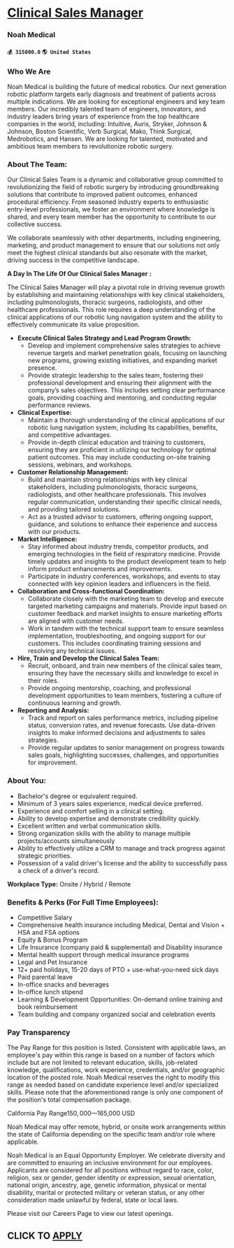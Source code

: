# [Clinical Sales Manager](https://www.remotewlb.com/apply/clinical-sales-manager-66538)  
### Noah Medical  
#### `💰 315000.0` `🌎 United States`  

### Who We Are

Noah Medical is building the future of medical robotics. Our next generation robotic platform targets early diagnosis and treatment of patients across multiple indications. We are looking for exceptional engineers and key team members. Our incredibly talented team of engineers, innovators, and industry leaders bring years of experience from the top healthcare companies in the world, including: Intuitive, Auris, Stryker, Johnson & Johnson, Boston Scientific, Verb Surgical, Mako, Think Surgical, Medrobotics, and Hansen. We are looking for talented, motivated and ambitious team members to revolutionize robotic surgery.

### About The Team:

Our Clinical Sales Team is a dynamic and collaborative group committed to revolutionizing the field of robotic surgery by introducing groundbreaking solutions that contribute to improved patient outcomes, enhanced procedural efficiency. From seasoned industry experts to enthusiastic entry-level professionals, we foster an environment where knowledge is shared, and every team member has the opportunity to contribute to our collective success.

We collaborate seamlessly with other departments, including engineering, marketing, and product management to ensure that our solutions not only meet the highest clinical standards but also resonate with the market, driving success in the competitive landscape.

 **A Day In The Life Of Our Clinical Sales Manager** **:**

The Clinical Sales Manager will play a pivotal role in driving revenue growth by establishing and maintaining relationships with key clinical stakeholders, including pulmonologists, thoracic surgeons, radiologists, and other healthcare professionals. This role requires a deep understanding of the clinical applications of our robotic lung navigation system and the ability to effectively communicate its value proposition.

  * **Execute Clinical Sales Strategy and Lead Program Growth:**
    * Develop and implement comprehensive sales strategies to achieve revenue targets and market penetration goals, focusing on launching new programs, growing existing initiatives, and expanding market presence.
    * Provide strategic leadership to the sales team, fostering their professional development and ensuring their alignment with the company’s sales objectives. This includes setting clear performance goals, providing coaching and mentoring, and conducting regular performance reviews.
  * **Clinical Expertise:**
    * Maintain a thorough understanding of the clinical applications of our robotic lung navigation system, including its capabilities, benefits, and competitive advantages.
    * Provide in-depth clinical education and training to customers, ensuring they are proficient in utilizing our technology for optimal patient outcomes. This may include conducting on-site training sessions, webinars, and workshops.
  * **Customer Relationship Management:**
    * Build and maintain strong relationships with key clinical stakeholders, including pulmonologists, thoracic surgeons, radiologists, and other healthcare professionals. This involves regular communication, understanding their specific clinical needs, and providing tailored solutions.
    * Act as a trusted advisor to customers, offering ongoing support, guidance, and solutions to enhance their experience and success with our products.
  * **Market Intelligence:**
    * Stay informed about industry trends, competitor products, and emerging technologies in the field of respiratory medicine. Provide timely updates and insights to the product development team to help inform product enhancements and improvements.
    * Participate in industry conferences, workshops, and events to stay connected with key opinion leaders and influencers in the field.
  * **Collaboration and Cross-functional Coordination:**
    * Collaborate closely with the marketing team to develop and execute targeted marketing campaigns and materials. Provide input based on customer feedback and market insights to ensure marketing efforts are aligned with customer needs.
    * Work in tandem with the technical support team to ensure seamless implementation, troubleshooting, and ongoing support for our customers. This includes coordinating training sessions and resolving any technical issues.
  * **Hire, Train and Develop the Clinical Sales Team:**
    * Recruit, onboard, and train new members of the clinical sales team, ensuring they have the necessary skills and knowledge to excel in their roles.
    * Provide ongoing mentorship, coaching, and professional development opportunities to team members, fostering a culture of continuous learning and growth.
  * **Reporting and Analysis:**
    * Track and report on sales performance metrics, including pipeline status, conversion rates, and revenue forecasts. Use data-driven insights to make informed decisions and adjustments to sales strategies.
    * Provide regular updates to senior management on progress towards sales goals, highlighting successes, challenges, and opportunities for improvement.

### About You:

  * Bachelor's degree or equivalent required.
  * Minimum of 3 years sales experience, medical device preferred. 
  * Experience and comfort selling in a clinical setting. 
  * Ability to develop expertise and demonstrate credibility quickly. 
  * Excellent written and verbal communication skills. 
  * Strong organization skills with the ability to manage multiple projects/accounts simultaneously 
  * Ability to effectively utilize a CRM to manage and track progress against strategic priorities.
  * Possession of a valid driver's license and the ability to successfully pass a check of a driver's record.

**Workplace Type:** Onsite / Hybrid / Remote

### Benefits & Perks (For Full Time Employees):

  * Competitive Salary
  * Comprehensive health insurance including Medical, Dental and Vision + HSA and FSA options
  * Equity & Bonus Program
  * Life Insurance (company paid & supplemental) and Disability insurance
  * Mental health support through medical insurance programs
  * Legal and Pet Insurance
  * 12+ paid holidays, 15-20 days of PTO + use-what-you-need sick days
  * Paid parental leave
  * In-office snacks and beverages 
  * In-office lunch stipend
  * Learning & Development Opportunities: On-demand online training and book reimbursement
  * Team building and company organized social and celebration events

### Pay Transparency

The Pay Range for this position is listed. Consistent with applicable laws, an employee's pay within this range is based on a number of factors which include but are not limited to relevant education, skills, job-related knowledge, qualifications, work experience, credentials, and/or geographic location of the posted role. Noah Medical reserves the right to modify this range as needed based on candidate experience level and/or specialized skills. Please note that the aforementioned range is only one component of the position's total compensation package.

California Pay Range$150,000—$165,000 USD

Noah Medical may offer remote, hybrid, or onsite work arrangements within the state of California depending on the specific team and/or role where applicable.

Noah Medical is an Equal Opportunity Employer. We celebrate diversity and are committed to ensuring an inclusive environment for our employees. Applicants are considered for all positions without regard to race, color, religion, sex or gender, gender identity or expression, sexual orientation, national origin, ancestry, age, genetic information, physical or mental disability, marital or protected military or veteran status, or any other consideration made unlawful by federal, state or local laws.

Please visit our Careers Page to view our latest openings.

  
## CLICK TO [APPLY](https://www.remotewlb.com/apply/clinical-sales-manager-66538)

